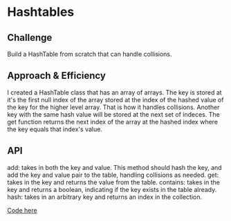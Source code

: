 # Hashtables

## Challenge
Build a HashTable from scratch that can handle collisions.

## Approach & Efficiency
I created a HashTable class that has an array of arrays. The key is stored at it's the first null index of the array stored at the index of the hashed value of the key for the higher level array. That is how it handles collisions. Another key with the same hash value will be stored at the next set of indeces. The get function returns the next index of the array at the hashed index where the key equals that index's value.

## API
add: takes in both the key and value. This method should hash the key, and add the key and value pair to the table, handling collisions as needed.
get: takes in the key and returns the value from the table.
contains: takes in the key and returns a boolean, indicating if the key exists in the table already.
hash: takes in an arbitrary key and returns an index in the collection.

<a href="../src/main/java/codechallenges/hashtable">Code here</a>